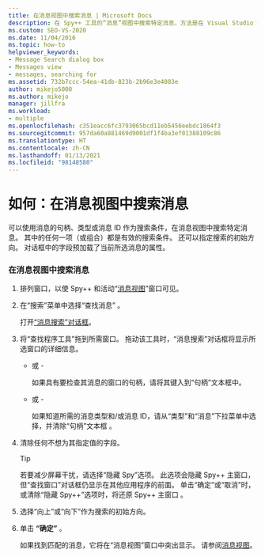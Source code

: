 ```yaml
---
title: 在消息视图中搜索消息 | Microsoft Docs
description: 在 Spy++ 工具的“消息”视图中搜索特定消息，方法是在 Visual Studio 中进行调试时，使用其句柄、类型或消息 ID 作为搜索条件。
ms.custom: SEO-VS-2020
ms.date: 11/04/2016
ms.topic: how-to
helpviewer_keywords:
- Message Search dialog box
- Messages view
- messages, searching for
ms.assetid: 732b7ccc-54ea-41db-823b-2b96e3e4083e
author: mikejo5000
ms.author: mikejo
manager: jillfra
ms.workload:
- multiple
ms.openlocfilehash: c351eacc6fc3793065bcd11eb5456eebdc1864f3
ms.sourcegitcommit: 957da60a881469d9001df1f4ba3ef01388109c86
ms.translationtype: HT
ms.contentlocale: zh-CN
ms.lasthandoff: 01/13/2021
ms.locfileid: "98148580"
---
```

# <a name="how-to-search-for-a-message-in-messages-view"></a>如何：在消息视图中搜索消息
可以使用消息的句柄、类型或消息 ID 作为搜索条件，在消息视图中搜索特定消息。 其中的任何一项（或组合）都是有效的搜索条件。 还可以指定搜索的初始方向。 对话框中的字段预加载了当前所选消息的属性。

### <a name="to-search-for-a-message-in-messages-view"></a>在消息视图中搜索消息

1. 排列窗口，以使 Spy++ 和活动“[消息视图](../debugger/messages-view.md)”窗口可见。

2. 在“搜索”菜单中选择“查找消息” 。

    打开[“消息搜索”对话框](../debugger/message-search-dialog-box.md)。

3. 将“查找程序工具”拖到所需窗口。 拖动该工具时，“消息搜索”对话框将显示所选窗口的详细信息。

   - 或 -

     如果具有要检查其消息的窗口的句柄，请将其键入到“句柄”文本框中。

   - 或 -

     如果知道所需的消息类型和/或消息 ID，请从“类型”和“消息”下拉菜单中选择，并清除“句柄”文本框  。

4. 清除任何不想为其指定值的字段。

   > [!TIP]
   > 若要减少屏幕干扰，请选择“隐藏 Spy”选项。 此选项会隐藏 Spy++ 主窗口，但“查找窗口”对话框仍显示在其他应用程序的前面。 单击“确定”或“取消”时，或清除“隐藏 Spy++”选项时，将还原 Spy++ 主窗口  。

5. 选择“向上”或“向下”作为搜索的初始方向。

6. 单击 **“确定”** 。

   如果找到匹配的消息，它将在“消息视图”窗口中突出显示。 请参阅[消息视图](../debugger/messages-view.md)。